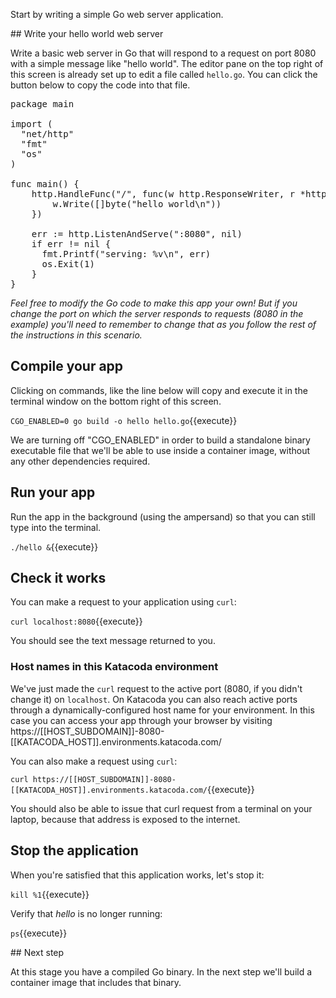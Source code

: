 Start by writing a simple Go web server application. 

## Write your hello world web server

Write a basic web server in Go that will respond to a request on port 8080 with a simple message like "hello world". The editor pane on the top right of this screen is already set up to edit a file called `hello.go`. You can click the button below to copy the code into that file. 

<pre class="file" data-filename="hello.go" data-target="replace">
package main

import (
  "net/http"
  "fmt"
  "os"
)

func main() {
	http.HandleFunc("/", func(w http.ResponseWriter, r *http.Request) {
		w.Write([]byte("hello world\n"))
	})

	err := http.ListenAndServe(":8080", nil)
	if err != nil {
	  fmt.Printf("serving: %v\n", err)
	  os.Exit(1)
	}
}
</pre>

*Feel free to modify the Go code to make this app your own! But if you change the port on which the server responds to requests (8080 in the example) you'll need to remember to change that as you follow the rest of the instructions in this scenario.*

## Compile your app

Clicking on commands, like the line below will copy and execute it in the terminal window on the bottom right of this screen.

`CGO_ENABLED=0 go build -o hello hello.go`{{execute}}

We are turning off "CGO_ENABLED" in order to build a standalone binary executable file that we'll be able to use inside a container image, without any other dependencies required.

## Run your app

Run the app in the background (using the ampersand) so that you can still type into the terminal.

`./hello &`{{execute}}

## Check it works

You can make a request to your application using `curl`:

`curl localhost:8080`{{execute}}

You should see the text message returned to you.

### Host names in this Katacoda environment

We've just made the `curl` request to the active port (8080, if you didn't change it) on `localhost`. On Katacoda you can also reach active ports through a dynamically-configured host name for your environment. In this case you can access your app through your browser by visiting https://[[HOST_SUBDOMAIN]]-8080-[[KATACODA_HOST]].environments.katacoda.com/

You can also make a request using `curl`:

`curl https://[[HOST_SUBDOMAIN]]-8080-[[KATACODA_HOST]].environments.katacoda.com/`{{execute}}

You should also be able to issue that curl request from a terminal on your laptop, because that address is exposed to the internet.

## Stop the application

When you're satisfied that this application works, let's stop it:

`kill %1`{{execute}}

Verify that *hello* is no longer running:

`ps`{{execute}}

## Next step

At this stage you have a compiled Go binary. In the next step we'll build a container image that includes that binary.
